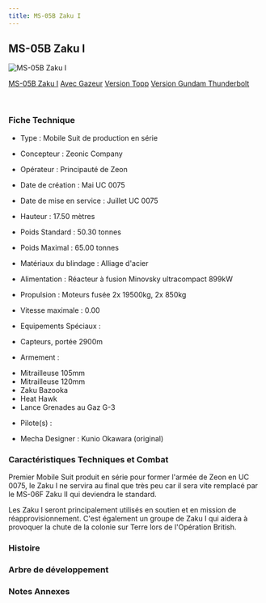 ```yaml
---
title: MS-05B Zaku I
---
```


MS-05B Zaku I
-------------



![MS-05B Zaku I](/images/stories/saga/msgundam/mechas/ms-05b.png)

[MS-05B Zaku I](javascript:change_image_m('images/stories/saga/msgundam/mechas/ms-05b.png');)
[Avec Gazeur](javascript:change_image_m('images/stories/saga/msgundam/mechas/ms-05b-colonygasser.png');)
[Version Topp](javascript:change_image_m('images/stories/saga/msgundam/mechas/ms-05b-topp.png');)
[Version Gundam Thunderbolt](javascript:change_image_m('images/stories/saga/thunderbolt/mechas/ms-05-zaku-i.png');)

 

### Fiche Technique


- Type : Mobile Suit de production en série
  
- Concepteur : Zeonic Company
  
- Opérateur : Principauté de Zeon
  
- Date de création : Mai UC 0075
  
- Date de mise en service : Juillet UC 0075
  
- Hauteur : 17.50 mètres
  
- Poids Standard : 50.30 tonnes
  
- Poids Maximal : 65.00 tonnes
  
- Matériaux du blindage : Alliage d'acier
  
- Alimentation : Réacteur à fusion Minovsky ultracompact 899kW
  
- Propulsion : Moteurs fusée 2x 19500kg, 2x 850kg
  
- Vitesse maximale : 0.00
  
- Equipements Spéciaux :


* Capteurs, portée 2900m


- Armement :


* Mitrailleuse 105mm
* Mitrailleuse 120mm
* Zaku Bazooka
* Heat Hawk
* Lance Grenades au Gaz G-3


- Pilote(s) : 





- Mecha Designer : Kunio Okawara (original)


### Caractéristiques Techniques et Combat


Premier Mobile Suit produit en série pour former l'armée de Zeon en UC 0075, le Zaku I ne servira au final que très peu car il sera vite remplacé par le MS-06F Zaku II qui deviendra le standard.


Les Zaku I seront principalement utilisés en soutien et en mission de réapprovisionnement. C'est également un groupe de Zaku I qui aidera à provoquer la chute de la colonie sur Terre lors de l'Opération British.


### Histoire


### Arbre de développement


### Notes Annexes


